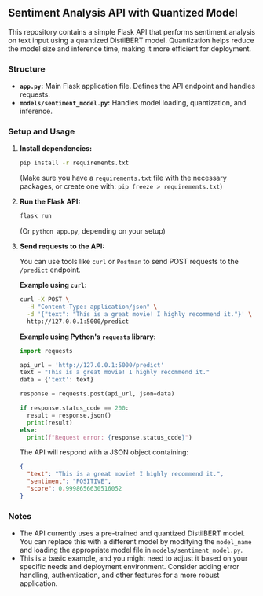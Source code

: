 ## Sentiment Analysis API with Quantized Model

This repository contains a simple Flask API that performs sentiment analysis on text input using a quantized DistilBERT model. Quantization helps reduce the model size and inference time, making it more efficient for deployment.

### Structure

- **`app.py`:** Main Flask application file. Defines the API endpoint and handles requests.
- **`models/sentiment_model.py`:** Handles model loading, quantization, and inference.

### Setup and Usage

1. **Install dependencies:**
   ```bash
   pip install -r requirements.txt
   ```
   (Make sure you have a `requirements.txt` file with the necessary packages, or create one with: `pip freeze > requirements.txt`)

2. **Run the Flask API:**
   ```bash
   flask run 
   ```
   (Or `python app.py`, depending on your setup)

3. **Send requests to the API:**

   You can use tools like `curl` or `Postman` to send POST requests to the `/predict` endpoint.

   **Example using `curl`:**

   ```bash
   curl -X POST \
     -H "Content-Type: application/json" \
     -d '{"text": "This is a great movie! I highly recommend it."}' \
     http://127.0.0.1:5000/predict
   ```

   **Example using Python's `requests` library:**

   ```python
   import requests

   api_url = 'http://127.0.0.1:5000/predict'
   text = "This is a great movie! I highly recommend it."
   data = {'text': text}

   response = requests.post(api_url, json=data)

   if response.status_code == 200:
     result = response.json()
     print(result)
   else:
     print(f"Request error: {response.status_code}")
   ```

   The API will respond with a JSON object containing:

   ```json
   {
     "text": "This is a great movie! I highly recommend it.",
     "sentiment": "POSITIVE",
     "score": 0.9998656630516052
   }
   ```

### Notes

- The API currently uses a pre-trained and quantized DistilBERT model. You can replace this with a different model by modifying the `model_name` and loading the appropriate model file in `models/sentiment_model.py`.
- This is a basic example, and you might need to adjust it based on your specific needs and deployment environment. Consider adding error handling, authentication, and other features for a more robust application.